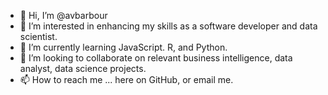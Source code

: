 - 👋 Hi, I’m @avbarbour
- 👀 I’m interested in enhancing my skills as a software developer and data scientist.
- 🌱 I’m currently learning JavaScript. R, and Python.
- 💞️ I’m looking to collaborate on relevant business intelligence, data analyst, data science projects. 
- 📫 How to reach me ... here on GitHub, or email me. 

<!---
avbarbour/avbarbour is a ✨ special ✨ repository because its `README.md` (this file) appears on your GitHub profile.
You can click the Preview link to take a look at your changes.
--->
